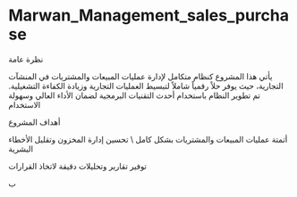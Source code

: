 # Marwan_Management_sales_purchase


نظرة عامة

يأتي هذا المشروع كنظام متكامل لإدارة عمليات المبيعات والمشتريات في المنشآت التجارية، حيث يوفر حلاً رقمياً شاملاً لتبسيط العمليات التجارية وزيادة الكفاءة التشغيلية. تم تطوير النظام باستخدام أحدث التقنيات البرمجية لضمان الأداء العالي وسهولة الاستخدام


أهداف المشروع

أتمتة عمليات المبيعات والمشتريات بشكل كامل
\\
تحسين إدارة المخزون وتقليل الأخطاء البشرية

توفير تقارير وتحليلات دقيقة لاتخاذ القرارات

ب
